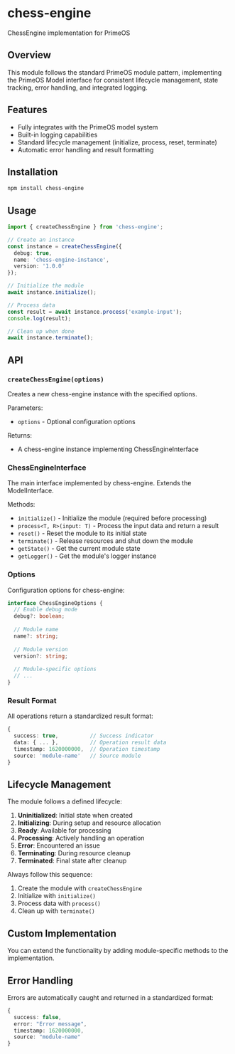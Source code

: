 # chess-engine

ChessEngine implementation for PrimeOS

## Overview

This module follows the standard PrimeOS module pattern, implementing the PrimeOS Model interface for consistent lifecycle management, state tracking, error handling, and integrated logging.

## Features

- Fully integrates with the PrimeOS model system
- Built-in logging capabilities
- Standard lifecycle management (initialize, process, reset, terminate)
- Automatic error handling and result formatting

## Installation

```bash
npm install chess-engine
```

## Usage

```typescript
import { createChessEngine } from 'chess-engine';

// Create an instance
const instance = createChessEngine({
  debug: true,
  name: 'chess-engine-instance',
  version: '1.0.0'
});

// Initialize the module
await instance.initialize();

// Process data
const result = await instance.process('example-input');
console.log(result);

// Clean up when done
await instance.terminate();
```

## API

### `createChessEngine(options)`

Creates a new chess-engine instance with the specified options.

Parameters:
- `options` - Optional configuration options

Returns:
- A chess-engine instance implementing ChessEngineInterface

### ChessEngineInterface

The main interface implemented by chess-engine. Extends the ModelInterface.

Methods:
- `initialize()` - Initialize the module (required before processing)
- `process<T, R>(input: T)` - Process the input data and return a result
- `reset()` - Reset the module to its initial state
- `terminate()` - Release resources and shut down the module
- `getState()` - Get the current module state
- `getLogger()` - Get the module's logger instance

### Options

Configuration options for chess-engine:

```typescript
interface ChessEngineOptions {
  // Enable debug mode
  debug?: boolean;
  
  // Module name
  name?: string;
  
  // Module version
  version?: string;
  
  // Module-specific options
  // ...
}
```

### Result Format

All operations return a standardized result format:

```typescript
{
  success: true,          // Success indicator
  data: { ... },          // Operation result data
  timestamp: 1620000000,  // Operation timestamp
  source: 'module-name'   // Source module
}
```

## Lifecycle Management

The module follows a defined lifecycle:

1. **Uninitialized**: Initial state when created
2. **Initializing**: During setup and resource allocation
3. **Ready**: Available for processing
4. **Processing**: Actively handling an operation
5. **Error**: Encountered an issue
6. **Terminating**: During resource cleanup
7. **Terminated**: Final state after cleanup

Always follow this sequence:
1. Create the module with `createChessEngine`
2. Initialize with `initialize()`
3. Process data with `process()`
4. Clean up with `terminate()`

## Custom Implementation

You can extend the functionality by adding module-specific methods to the implementation.

## Error Handling

Errors are automatically caught and returned in a standardized format:

```typescript
{
  success: false,
  error: "Error message",
  timestamp: 1620000000,
  source: "module-name"
}
```
